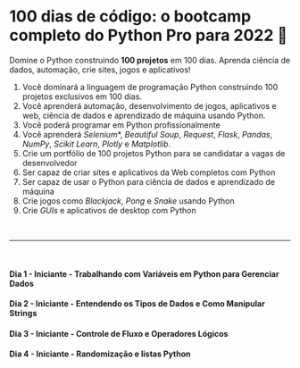 
# 100 dias de código: o bootcamp completo do Python Pro para 2022 :snake:

Domine o Python construindo **100 projetos** em 100 dias. Aprenda ciência de dados, automação, crie sites, jogos e aplicativos!

1. Você dominará a linguagem de programação Python construindo 100 projetos exclusivos em 100 dias.
2. Você aprenderá automação, desenvolvimento de jogos, aplicativos e web, ciência de dados e aprendizado de máquina usando Python.
3. Você poderá programar em Python profissionalmente
4. Você aprenderá *Selenium**, *Beautiful Soup*, *Request*, *Flask*, *Pandas*, *NumPy*, *Scikit Learn*, *Plotly* e *Matplotlib*.
5. Crie um portfólio de 100 projetos Python para se candidatar a vagas de desenvolvedor
6. Ser capaz de criar sites e aplicativos da Web completos com Python
7. Ser capaz de usar o Python para ciência de dados e aprendizado de máquina
8. Crie jogos como *Blackjack*, *Pong* e *Snake* usando Python
9. Crie *GUIs* e aplicativos de desktop com Python

<br>

---

<br>

#### Dia 1 - Iniciante - Trabalhando com Variáveis ​​em Python para Gerenciar Dados

#### Dia 2 - Iniciante - Entendendo os Tipos de Dados e Como Manipular Strings

#### Dia 3 - Iniciante - Controle de Fluxo e Operadores Lógicos

#### Dia 4 - Iniciante - Randomização e listas Python
